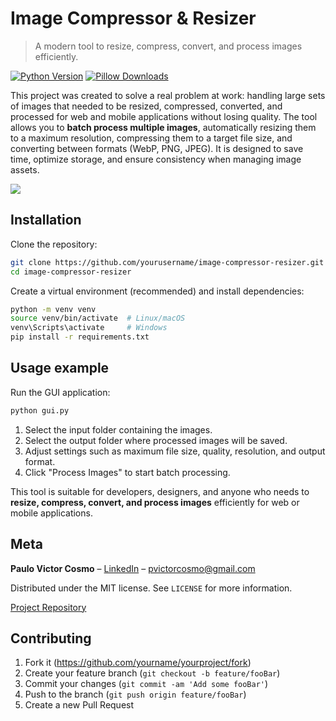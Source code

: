 # Image Compressor & Resizer
> A modern tool to resize, compress, convert, and process images efficiently.

[![Python Version](https://img.shields.io/badge/python-3.10%2B-blue.svg)](https://www.python.org/downloads/)
[![Pillow Downloads](https://img.shields.io/pypi/dm/Pillow.svg)](https://pypi.org/project/Pillow/)

This project was created to solve a real problem at work: handling large sets of images that needed to be resized, compressed, converted, and processed for web and mobile applications without losing quality. The tool allows you to **batch process multiple images**, automatically resizing them to a maximum resolution, compressing them to a target file size, and converting between formats (WebP, PNG, JPEG). It is designed to save time, optimize storage, and ensure consistency when managing image assets.

![](header.png)

## Installation

Clone the repository:

```sh
git clone https://github.com/yourusername/image-compressor-resizer.git
cd image-compressor-resizer
```

Create a virtual environment (recommended) and install dependencies:

```sh
python -m venv venv
source venv/bin/activate  # Linux/macOS
venv\Scripts\activate     # Windows
pip install -r requirements.txt
```

## Usage example

Run the GUI application:

```sh
python gui.py
```

1. Select the input folder containing the images.
2. Select the output folder where processed images will be saved.
3. Adjust settings such as maximum file size, quality, resolution, and output format.
4. Click "Process Images" to start batch processing.

This tool is suitable for developers, designers, and anyone who needs to **resize, compress, convert, and process images** efficiently for web or mobile applications.

## Meta

**Paulo Victor Cosmo** – [LinkedIn](https://www.linkedin.com/in/paulo-victor-cosmo-batista-537047218/) – pvictorcosmo@gmail.com

Distributed under the MIT license. See `LICENSE` for more information.

[Project Repository](https://github.com/pvictorcosmo/image-compressor)


## Contributing

1. Fork it (<https://github.com/yourname/yourproject/fork>)
2. Create your feature branch (`git checkout -b feature/fooBar`)
3. Commit your changes (`git commit -am 'Add some fooBar'`)
4. Push to the branch (`git push origin feature/fooBar`)
5. Create a new Pull Request

<!-- Markdown link & img dfn's -->
